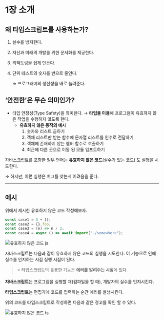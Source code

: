 # 1장 소개

## 왜 타입스크립트를 사용하는가?

1. 실수를 방지한다.
2. 자신과 미래의 개발를 위한 문서화를 제공한다.
3. 리팩토링을 쉽게 만든다.
4. 단위 테스트의 숫자를 반으로 줄인다.

   ⇒ 프로그래머의 생산성을 배로 늘려준다.

## ‘안전한’은 무슨 의미인가?

- 타입 안정성(Type Safety)을 의미한다.
  → **타입을 이용**해 프로그램이 유효하지 않은 작업을 수행하지 않도록 한다.
  - **유효하지 않은 동작의 예시**
    1. 숫자와 리스트 곱하기
    2. 객체 리스트만 받는 함수에 문자열 리스트를 인수로 전달하기
    3. 객체에 존재하지 않는 멤버 함수로 호출하기
    4. 최근에 다른 곳으로 이동 된 모듈 임포트하기

자바스크립트를 포함한 일부 언어는 **유효하지 않은 코드**(실수가 있는 코드) 도 실행을 시도한다.

⇒ 하지만, 이런 실행은 버그를 찾는게 어려움을 준다.

---

## 예시

위에서 제시한 유효하지 않은 코드 작성해보자.

```js
const case1 = 3 + [];
const case2 = {}.foo;
const case3 = (n) => n / 2;
const case4 = async () => await import("./somewhere");
```

![유효하지 않은 코드 js](https://www.notion.so/image/https%3A%2F%2Fs3-us-west-2.amazonaws.com%2Fsecure.notion-static.com%2F232ae93d-931e-49b3-bcbd-1c85f377f9b7%2FScreen_Shot_2022-07-09_at_9.31.29_PM.png?table=block&id=56d0e80e-c797-4ecd-b20c-b2b7f7496c52&spaceId=ce3d1ab0-bd12-4299-b2bc-a48d939864d3&width=2000&userId=24eac0f7-2d07-4a1d-8713-0657ab34040f&cache=v2)

자바스크립트는 다음과 같이 유효하지 않은 코드의 실행을 시도한다. 이 기능으로 인해 실수를 인지하는 시점 실행 시점이 된다.

<aside>

> ⭐ 타입스크립트의 훌룡한 기능은 **에러를 알려주는 시점**에 있다.

</aside>

**자바스크립트**는 프로그램을 실행할 때(컴파일을 할 때), 개발자의 실수를 인지시킨다.

**타입스크립트**는 편집기에 코드를 입력하는 순간 에러를 발생시킨다.

위의 코드를 타입스크립트로 작성하면 다음과 같은 경고를 확인 할 수 있다.

![유효하지 않은 코드 ts](https://www.notion.so/image/https%3A%2F%2Fs3-us-west-2.amazonaws.com%2Fsecure.notion-static.com%2Fe86976fe-5d6b-41e4-b3a5-7b1b2b8aec3e%2FScreen_Shot_2022-07-09_at_9.38.23_PM.png?table=block&id=a191e20c-71ee-477b-870d-a6443899afa5&spaceId=ce3d1ab0-bd12-4299-b2bc-a48d939864d3&width=2000&userId=24eac0f7-2d07-4a1d-8713-0657ab34040f&cache=v2)
